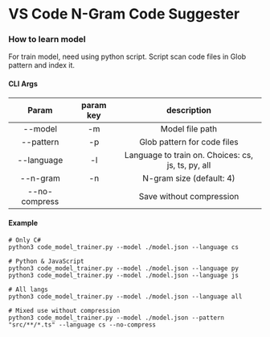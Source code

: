# VS Code N-Gram Code Suggester

### How to learn model

For train model, need using python script. Script scan code files in Glob pattern and index it.

#### CLI Args

|     Param     | param key |                    description                     |
| :-----------: | :-------: | :------------------------------------------------: |
|    --model    |    -m     |                  Model file path                   |
|   --pattern   |    -p     |            Glob pattern for code files             |
|  --language   |    -l     | Language to train on. Choices: cs, js, ts, py, all |
|   --n-gram    |    -n     |              N-gram size (default: 4)              |
| --no-compress |           |              Save without compression              |

#### Example
```
# Only C#
python3 code_model_trainer.py --model ./model.json --language cs

# Python & JavaScript
python3 code_model_trainer.py --model ./model.json --language py
python3 code_model_trainer.py --model ./model.json --language js

# All langs
python3 code_model_trainer.py --model ./model.json --language all

# Mixed use without compression
python3 code_model_trainer.py --model ./model.json --pattern "src/**/*.ts" --language cs --no-compress
```


